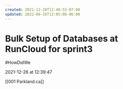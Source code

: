 ```yaml
---
created: 2021-12-26T12:40:55-07:00
updated: 2022-06-26T13:05:08-06:00
---
```

# Bulk Setup of Databases at RunCloud for sprint3

#HowDidWe 

2021-12-26 at 12:39:47

[[001 Parkland.ca]]



